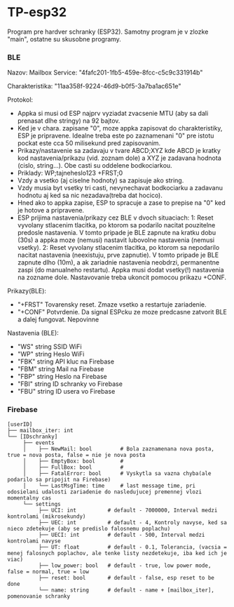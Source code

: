 # TP-esp32
Program pre hardver schranky (ESP32). Samotny program je v zlozke "main", ostatne su skusobne programy.

### BLE
Nazov: Mailbox
Service: "4fafc201-1fb5-459e-8fcc-c5c9c331914b"

Charakteristika:   "11aa358f-9224-46d9-b0f5-3a7ba1ac651e"

Protokol:
- Appka si musi od ESP najprv vyziadat zvacsenie MTU (aby sa dali prenasat dlhe stringy) na 92 bajtov.
- Ked je v chara. zapisane "0", moze appka zapisovat do charakteristiky, ESP je pripravene. Idealne treba este po zaznamenani "0" pre istotu pockat este cca 50 milisekund pred zapisovanim.
- Prikazy/nastavenie sa zadavaju v tvare
ABCD;XYZ
kde ABCD je kratky kod nastavenia/prikazu (vid. zoznam dole) a XYZ je zadavana hodnota (cislo, string...). Obe casti su oddelene bodkociarkou.
- Priklady:
WP;tajneheslo123
+FRST;0
- Vzdy a vsetko (aj ciselne hodnoty) sa zapisuje ako string.
- Vzdy musia byt vsetky tri casti, nevynechavat bodkociarku a zadavanu hodnotu aj ked sa nic nezadava(treba dat hocico).
- Hned ako to appka zapise, ESP to spracuje a zase to prepise na "0" ked je hotove a pripravene.
- ESP prijima nastavenia/prikazy cez BLE v dvoch situaciach:
1: Reset vyvolany stlacenim tlacitka, po ktorom sa podarilo nacitat pouzitelne predosle nastavenia. V tomto pripade je BLE zapnute na kratku dobu (30s) a appka moze (nemusi) nastavit lubovolne nastavenia (nemusi vsetky).
2: Reset vyvolany stlacenim tlacitka, po ktorom sa nepodarilo nacitat nastavenia (neexistuju, prve zapnutie). V tomto pripade je BLE zapnute dlho (10m), a ak zariadnie nastavenia neobdrzi, permanentne zaspi (do manualneho restartu). Appka musi dodat vsetky(!) nastavenia na zozname dole. Nastavovanie treba ukoncit pomocou prikazu +CONF.

Prikazy(BLE):
- "+FRST"		Tovarensky reset. Zmaze vsetko a restartuje zariadenie.
- "+CONF"		Potvrdenie. Da signal ESPcku ze moze predcasne zatvorit BLE a dalej fungovat. Nepovinne

Nastavenia (BLE):
- "WS"		string		SSID WiFi
- "WP"		string		Heslo WiFi
- "FBK"		string		API kluc na Firebase
- "FBM"		string		Mail na Firebase
- "FBP"		string		Heslo na Firebase
- "FBI"		string		ID schranky vo Firebase
- "FBU"		string		ID usera vo Firebase

### Firebase

    [userID]
    ├── mailbox_iter: int
    └── [IDschranky]
         ├── events
         │    ├── NewMail: bool         # Bola zaznamenana nova posta, true = nova posta, false = nie je nova posta
         │    ├── EmptyBox: bool        #
         │    ├── FullBox: bool         #
         │    ├── FatalError: bool      # Vyskytla sa vazna chyba(ale podarilo sa pripojit na Firebase)
         │    └── LastMsgTime: time     # last message time, pri odosielani udalosti zariadenie do nasledujucej premennej vlozi momentalny cas
         └── settings
              ├── UCI: int          # default - 7000000, Interval medzi kontrolami (mikrosekundy)
              ├── UEC: int          # default - 4, Kontroly navyse, ked sa nieco zdetekuje (aby se predislo falosnemu poplachu)
              ├── UECI: int         # default - 500, Interval medzi kontrolami navyse
              ├── UT: float         # default - 0.1, Tolerancia, (vacsia = menej falosnych poplachov, ale tenke listy nezdetekuje, iba ked ich je viac)
              ├── low_power: bool   # default - true, low power mode, false = normal, true = low
              ├── reset: bool       # default - false, esp reset to be done
              └── name: string      # default - name + [mailbox_iter], pomenovanie schranky


